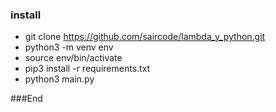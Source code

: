 ### install

- git clone https://github.com/saircode/lambda_y_python.git
- python3 -m venv env
- source env/bin/activate
- pip3 install -r requirements.txt
- python3 main.py


###End